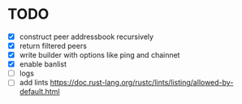 # TODO

- [x] construct peer addressbook recursively
- [x] return filtered peers
- [x] write builder with options like ping and chainnet
- [x] enable banlist
- [ ] logs
- [ ] add lints https://doc.rust-lang.org/rustc/lints/listing/allowed-by-default.html
